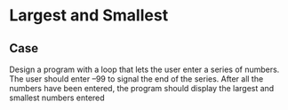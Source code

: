 # Largest and Smallest

## Case

Design a program with a loop that lets the user enter a series of numbers. The user should enter –99 to signal the end of the series. After all the numbers have been entered, the program should display the largest and smallest numbers entered

